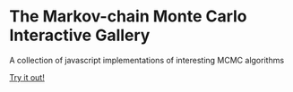 # The Markov-chain Monte Carlo Interactive Gallery

A collection of javascript implementations of interesting MCMC algorithms

[Try it out!](http://chi-feng.github.io/mcmc-demo/)
